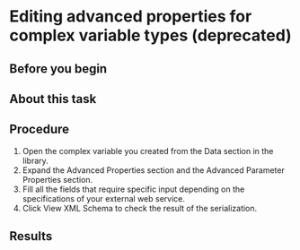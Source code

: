 # Editing advanced properties for complex variable types (deprecated)

## Before you begin

## About this task

## Procedure

1. Open the complex variable you created from the Data section
in the library.
2. Expand the Advanced Properties section
and the Advanced Parameter Properties section.
3. Fill all the fields that require specific input depending
on the specifications of your external web service.
4. Click View XML Schema to check the
result of the serialization.

## Results